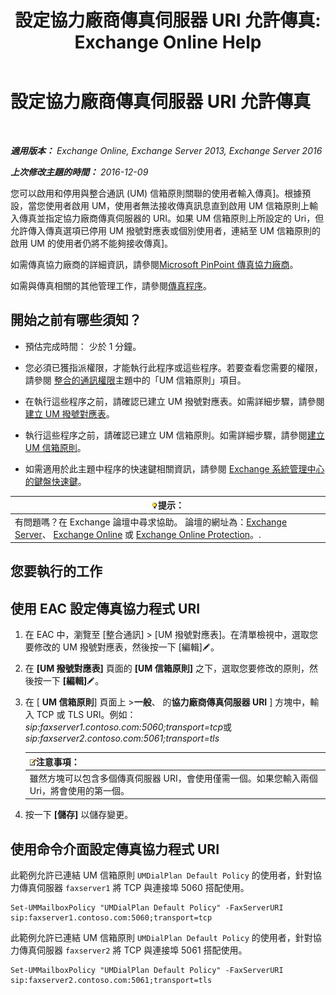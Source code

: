 ﻿---
title: '設定協力廠商傳真伺服器 URI 允許傳真: Exchange Online Help'
TOCTitle: 設定協力廠商傳真伺服器 URI 允許傳真
ms:assetid: 77a9013b-d76b-4af2-8b2c-cef435cf67af
ms:mtpsurl: https://technet.microsoft.com/zh-tw/library/JJ650873(v=EXCHG.150)
ms:contentKeyID: 52062342
ms.date: 05/23/2018
mtps_version: v=EXCHG.150
ms.translationtype: MT
---

# 設定協力廠商傳真伺服器 URI 允許傳真

 

_**適用版本：** Exchange Online, Exchange Server 2013, Exchange Server 2016_

_**上次修改主題的時間：** 2016-12-09_

您可以啟用和停用與整合通訊 (UM) 信箱原則關聯的使用者輸入傳真\]。根據預設，當您使用者啟用 UM，使用者無法接收傳真訊息直到啟用 UM 信箱原則上輸入傳真並指定協力廠商傳真伺服器的 URI。如果 UM 信箱原則上所設定的 Uri，但允許傳入傳真選項已停用 UM 撥號對應表或個別使用者，連結至 UM 信箱原則的啟用 UM 的使用者仍將不能夠接收傳真\]。

如需傳真協力廠商的詳細資訊，請參閱[Microsoft PinPoint 傳真協力廠商](https://go.microsoft.com/fwlink/?linkid=190238)。

如需與傳真相關的其他管理工作，請參閱[傳真程序](faxing-procedures-exchange-2013-help.md)。

## 開始之前有哪些須知？

  - 預估完成時間： 少於 1 分鐘。

  - 您必須已獲指派權限，才能執行此程序或這些程序。若要查看您需要的權限，請參閱 [整合的通訊權限](unified-messaging-permissions-exchange-2013-help.md)主題中的「UM 信箱原則」項目。

  - 在執行這些程序之前，請確認已建立 UM 撥號對應表。如需詳細步驟，請參閱[建立 UM 撥號對應表](create-a-um-dial-plan-exchange-2013-help.md)。

  - 執行這些程序之前，請確認已建立 UM 信箱原則。如需詳細步驟，請參閱[建立 UM 信箱原則](create-a-um-mailbox-policy-exchange-2013-help.md)。

  - 如需適用於此主題中程序的快速鍵相關資訊，請參閱 [Exchange 系統管理中心的鍵盤快速鍵](keyboard-shortcuts-in-the-exchange-admin-center-exchange-online-protection-help.md)。

<table>
<thead>
<tr class="header">
<th><img src="images/Bb124558.tip(EXCHG.150).gif" title="提示" alt="提示" />提示：</th>
</tr>
</thead>
<tbody>
<tr class="odd">
<td>有問題嗎？在 Exchange 論壇中尋求協助。 論壇的網址為：<a href="https://go.microsoft.com/fwlink/p/?linkid=60612">Exchange Server</a>、 <a href="https://go.microsoft.com/fwlink/p/?linkid=267542">Exchange Online</a> 或 <a href="https://go.microsoft.com/fwlink/p/?linkid=285351">Exchange Online Protection</a>。.</td>
</tr>
</tbody>
</table>


## 您要執行的工作

## 使用 EAC 設定傳真協力程式 URI

1.  在 EAC 中，瀏覽至 \[整合通訊\] \> \[UM 撥號對應表\]。在清單檢視中，選取您要修改的 UM 撥號對應表，然後按一下 \[編輯\]![編輯圖示](images/JJ218640.6f53ccb2-1f13-4c02-bea0-30690e6ea71d(EXCHG.150).gif "編輯圖示")。

2.  在 **\[UM 撥號對應表\]** 頁面的 **\[UM 信箱原則\]** 之下，選取您要修改的原則，然後按一下 **\[編輯\]**![編輯圖示](images/JJ218640.6f53ccb2-1f13-4c02-bea0-30690e6ea71d(EXCHG.150).gif "編輯圖示")。

3.  在 \[ **UM 信箱原則**\] 頁面上 \>**一般**、 的**協力廠商傳真伺服器 URI** \] 方塊中，輸入 TCP 或 TLS URI。例如： *sip:faxserver1.contoso.com:5060;transport=tcp*或*sip:faxserver2.contoso.com:5061;transport=tls*
    
    <table>
    <thead>
    <tr class="header">
    <th><img src="images/Bb124558.note(EXCHG.150).gif" title="注意事項" alt="注意事項" />注意事項：</th>
    </tr>
    </thead>
    <tbody>
    <tr class="odd">
    <td>雖然方塊可以包含多個傳真伺服器 URI，會使用僅需一個。如果您輸入兩個 Uri，將會使用的第一個。</td>
    </tr>
    </tbody>
    </table>


4.  按一下 **\[儲存\]** 以儲存變更。

## 使用命令介面設定傳真協力程式 URI

此範例允許已連結 UM 信箱原則 `UMDialPlan Default Policy` 的使用者，針對協力傳真伺服器 `faxserver1` 將 TCP 與連接埠 5060 搭配使用。

    Set-UMMailboxPolicy "UMDialPlan Default Policy" -FaxServerURI sip:faxserver1.contoso.com:5060;transport=tcp

此範例允許已連結 UM 信箱原則 `UMDialPlan Default Policy` 的使用者，針對協力傳真伺服器 `faxserver2` 將 TCP 與連接埠 5061 搭配使用。

    Set-UMMailboxPolicy "UMDialPlan Default Policy" -FaxServerURI sip:faxserver2.contoso.com:5061;transport=tls

